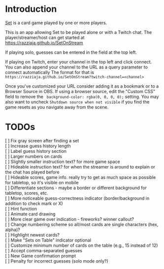 # Introduction

[Set](https://en.wikipedia.org/wiki/Set_(card_game)) is a card game played by one or more players.

This is an app allowing Set to be played alone or with a Twitch chat. The player/streamer/host can get started at https://razziaja.github.io/SetOnStream 

If playing solo, guesses can be entered in the field at the top left.

If playing on Twitch, enter your channel in the top left and click connect. You can also append your channel to the URL as a query parameter to connect automatically  The format for that is `https://razziaja.github.io/SetOnStream?twitch-channel=<channel>`

Once you've customized your URL consider adding it as a bookmark or to a Browser Source in OBS. If using a browser source, edit the "Custom CSS" field to remove the ` background-color: rgba(0, 0, 0, 0);` setting. You may also want to uncheck `Shutdown source when not visible` if you find the game resets as you navigate away from the scene.

# TODOs
[ ] Fix gray screen after finding a set  
[ ] Increase guess history length  
[ ] Label guess history section  
[ ] Larger numbers on cards  
[ ] Slightly smaller instruction text? for more game space  
[ ] Hideable instruction text? for when the streamer is around to explain or the chat has played before  
[ ] Hideable scores, game info. really try to get as much space as possible for tabletop, so it's visible on mobile  
[ ] Differentiate sections - maybe a border or different background for tabletop, scores, etc.  
[ ] More noticeable guess-correctness indicator (border/background in addition to check mark or X)  
[ ] Hint function  
[ ] Animate card drawing  
[ ] More clear game over indication - fireworks? winner callout?  
[ ] Change numbering scheme so all/most cards are single characters (hex, alpha)?  
[ ] Highlight newest cards?  
[ ] Make "Sets on Table" indicator optional  
[ ] Customize minimum number of cards on the table (e.g., 15 instead of 12)  
[ ] Accept comma-separated guesses  
[ ] New Game confirmation prompt  
[ ] Penalty for incorrect guesses (solo mode only?)  